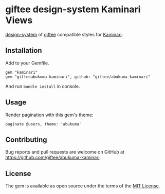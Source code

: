 # giftee design-system Kaminari Views

[design-system](https://github.com/giftee/design-system) of [giftee](https://giftee.co.jp/) compatible styles for [Kaminari](https://github.com/kaminari/kaminari).

## Installation

Add to your Gemfile.

```
gem "kaminari"
gem "gifteeabukuma-kaminari", github: "giftee/abukuma-kaminari"
```

And run `bundle install` in console.

## Usage

Render pagination with this gem's theme:

`paginate @users, theme: 'abukuma'`

## Contributing

Bug reports and pull requests are welcome on GitHub at https://github.com/giftee/abukuma-kaminari.

## License

The gem is available as open source under the terms of the [MIT License](https://opensource.org/licenses/MIT).
